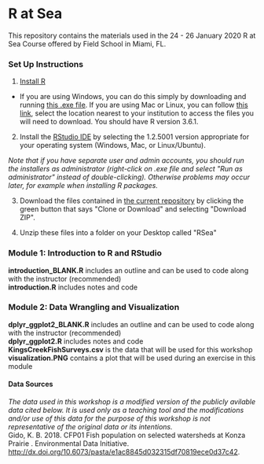 # R at Sea

This repository contains the materials used in the 24 - 26 January 2020 R at Sea Course offered by Field School in Miami, FL.

### Set Up Instructions  

1. [Install R](https://www.r-project.org/)  
- If you are using Windows, you can do this simply by downloading and running [this .exe file](https://cran.r-project.org/bin/windows/base/release.htm). If you are using Mac or Linux, you can follow [this link](https://cran.r-project.org/mirrors.html), select the location nearest to your institution to access the files you will need to download. You should have R version 3.6.1.  

2. Install the [RStudio IDE](https://www.rstudio.com/products/rstudio/download/#download) by selecting the 1.2.5001 version appropriate for your operating system (Windows, Mac, or Linux/Ubuntu).  

*Note that if you have separate user and admin accounts, you should run the installers as administrator (right-click on .exe file and select "Run as administrator" instead of double-clicking). Otherwise problems may occur later, for example when installing R packages.*  

3. Download the files contained in [the current repository](https://github.com/DanielleQuinn/R-at-Sea-January2020) by clicking the green button that says "Clone or Download" and selecting "Download ZIP".  

4. Unzip these files into a folder on your Desktop called "RSea"  

### Module 1: Introduction to R and RStudio     
**introduction_BLANK.R** includes an outline and can be used to code along with the instructor (recommended)  
**introduction.R** includes notes and code  

### Module 2: Data Wrangling and Visualization  
**dplyr_ggplot2_BLANK.R** includes an outline and can be used to code along with the instructor (recommended)  
**dplyr_ggplot2.R** includes notes and code  
**KingsCreekFishSurveys.csv** is the data that will be used for this workshop  
**visualization.PNG** contains a plot that will be used during an exercise in this module  


#### Data Sources  
*The data used in this workshop is a modified version of the publicly avilable data cited below. It is used only as a teaching tool and the modifications and/or use of this data for the purpose of this workshop is not representative of the original data or its intentions.*  
Gido, K. B. 2018. CFP01 Fish population on selected watersheds at Konza Prairie . Environmental Data Initiative. http://dx.doi.org/10.6073/pasta/e1ac8845d032315df70819ece0d37c42.
